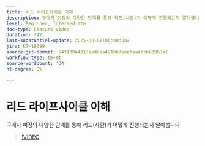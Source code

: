 ```yaml
---
title: 리드 라이프사이클 이해
description: 구매자 여정의 다양한 단계를 통해 리드(사람)가 어떻게 진행되는지 알아봅니다.
level: Beginner, Intermediate
doc-type: Feature Video
duration: 247
last-substantial-update: 2025-08-07T00:00:00Z
jira: KT-18699
source-git-commit: 543139a4013eedcea421bb7eeebea4bb683957a1
workflow-type: tm+mt
source-wordcount: '34'
ht-degree: 0%

---
```



# 리드 라이프사이클 이해

구매자 여정의 다양한 단계를 통해 리드(사람)가 어떻게 진행되는지 알아봅니다.

>[!VIDEO](https://video.tv.adobe.com/v/3470602/?learn=on&enablevpops&captions=kor)
